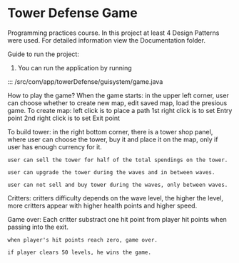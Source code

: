 # Tower Defense Game
Programming practices course.
In this project at least 4 Design Patterns were used.
For detailed information view the Documentation folder.

Guide to run the project:

1. You can run the application by running 

:::  /src/com/app/towerDefense/guisystem/game.java

How to play the game?
When the game starts:
	in the upper left corner,
	user can choose whether to create new map, edit saved map,
	load the presious game.
To create map:
	left click is to place a path
	1st right click is to set Entry point
	2nd right click is to set Exit point

To build tower:
	in the right bottom corner, there is a tower shop panel,
	where user can choose the tower, buy it and place it on the map, only if user has enough currency for it.

	user can sell the tower for half of the total spendings on the tower.

	user can upgrade the tower during the waves and in between waves.

	user can not sell and buy tower during the waves, only between waves.

Critters:
	critters difficulty depends on the wave level, the higher the level, more critters appear with higher health points and higher speed.

Game over:
	Each critter substract one hit point from player hit points when passing into the exit.

	when player's hit points reach zero, game over.

	if player clears 50 levels, he wins the game.
